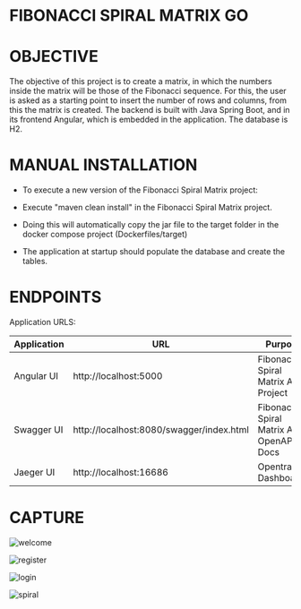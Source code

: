 # FIBONACCI SPIRAL MATRIX GO

# OBJECTIVE

The objective of this project is to create a matrix, in which the numbers inside the matrix will be those of the Fibonacci sequence. For this, the user is asked as a starting point to insert the number of rows and columns, from this the matrix is created. The backend is built with Java Spring Boot, and in its frontend Angular, which is embedded in the application. The database is H2.

# MANUAL INSTALLATION

* To execute a new version of the Fibonacci Spiral Matrix project:

- Execute "maven clean install" in the Fibonacci Spiral Matrix project.


- Doing this will automatically copy the jar file to the target folder in the docker compose project (Dockerfiles/target)

* The application at startup should populate the database and create the tables.

# ENDPOINTS

Application URLS:

Application | URL | Purpose
------------ | -------------| -------------
Angular UI | http://localhost:5000 | Fibonacci Spiral Matrix APP Project
Swagger UI | http://localhost:8080/swagger/index.html | Fibonacci Spiral Matrix API OpenAPI Docs
Jaeger UI | http://localhost:16686 | Opentracing Dashboard


# CAPTURE

![welcome](https://user-images.githubusercontent.com/10815551/163720975-2c6ab92b-8baa-4bd4-8943-f0d0c4f85b3d.gif)

![register](https://user-images.githubusercontent.com/10815551/163720994-6fb204bf-1520-47a0-a38d-9f2e802e04bf.gif)

![login](https://user-images.githubusercontent.com/10815551/163721001-efe2d3b4-2ad6-4c44-9608-c84ccc8766c7.gif)

![spiral](https://user-images.githubusercontent.com/10815551/163813825-d6581da1-a755-4edd-8132-2777918d8657.gif)




